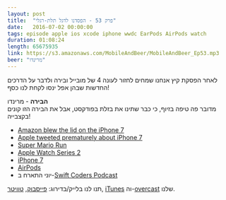 ```yaml
---
layout: post
title:  "פרק 53 - הפסדנו לדגל תלת-רגלי"
date:   2016-07-02 00:00:00
tags: episode apple ios xcode iphone wwdc EarPods AirPods watch
duration: 01:08:24
length: 65675935
link: https://s3.amazonaws.com/MobileAndBeer/MobileAndBeer_Ep53.mp3
beer: "מרינדו"
---
```


לאחר הפסקת קיץ אנחנו שמחים לחזור לעונה 4 של מובייל ובירה ולדבר על הדרכים החדשות שבהן אפל ינסו לקחת לנו כסף!

**הבירה** - מרינדו  
מדובר פה טיפה בזיוף, כי כבר שתינו את בזלת בפודקסט, אבל את הבירה הזו קונים בקצבייה!

- [Amazon blew the lid on the iPhone 7](http://gizmodo.com/amazon-just-blew-the-lid-on-the-iphone-7-1786326033)
- [Apple tweeted prematurely about iPhone 7](http://www.businessinsider.com/apple-iphone-7-leak-twitter-video-2016-9)
- [Super Mario Run](https://itunes.apple.com/us/app/super-mario-run/id1145275343?mt=8)
- [Apple Watch Series 2](http://www.apple.com/watch/)
- [iPhone 7](http://www.apple.com/iphone/)
- [AirPods](https://www.apple.com/airpods/)
- יוני התארח ב-[Swift Coders Podcast](http://swiftcoders.podbean.com)

תנו לנו בלייק/בדירוג: [פייסבוק](http://facebook.com/mobileandbeer), [טוויטר](http://twitter.com/mobileandbeer), [iTunes](https://itunes.apple.com/us/podcast/mwbyyl-wbyrh/id666362146?mt=2) וה-[overcast](https://overcast.fm/itunes666362146) שלנו.
